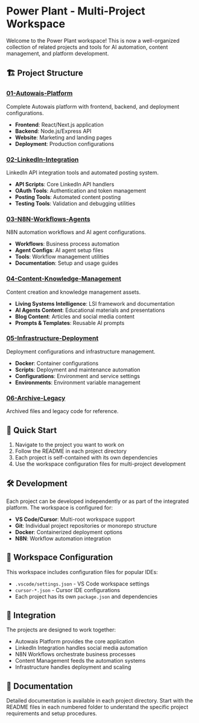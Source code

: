 # Power Plant - Multi-Project Workspace

Welcome to the Power Plant workspace! This is now a well-organized collection of related projects and tools for AI automation, content management, and platform development.

## 🏗️ Project Structure

### [01-Autowais-Platform](./01-Autowais-Platform/)

Complete Autowais platform with frontend, backend, and deployment configurations.

- **Frontend**: React/Next.js application
- **Backend**: Node.js/Express API
- **Website**: Marketing and landing pages
- **Deployment**: Production configurations

### [02-LinkedIn-Integration](./02-LinkedIn-Integration/)

LinkedIn API integration tools and automated posting system.

- **API Scripts**: Core LinkedIn API handlers
- **OAuth Tools**: Authentication and token management
- **Posting Tools**: Automated content posting
- **Testing Tools**: Validation and debugging utilities

### [03-N8N-Workflows-Agents](./03-N8N-Workflows-Agents/)

N8N automation workflows and AI agent configurations.

- **Workflows**: Business process automation
- **Agent Configs**: AI agent setup files
- **Tools**: Workflow management utilities
- **Documentation**: Setup and usage guides

### [04-Content-Knowledge-Management](./04-Content-Knowledge-Management/)

Content creation and knowledge management assets.

- **Living Systems Intelligence**: LSI framework and documentation
- **AI Agents Content**: Educational materials and presentations
- **Blog Content**: Articles and social media content
- **Prompts & Templates**: Reusable AI prompts

### [05-Infrastructure-Deployment](./05-Infrastructure-Deployment/)

Deployment configurations and infrastructure management.

- **Docker**: Container configurations
- **Scripts**: Deployment and maintenance automation
- **Configurations**: Environment and service settings
- **Environments**: Environment variable management

### [06-Archive-Legacy](./06-Archive-Legacy/)

Archived files and legacy code for reference.

## 🚀 Quick Start

1. Navigate to the project you want to work on
2. Follow the README in each project directory
3. Each project is self-contained with its own dependencies
4. Use the workspace configuration files for multi-project development

## 🛠️ Development

Each project can be developed independently or as part of the integrated platform. The workspace is configured for:

- **VS Code/Cursor**: Multi-root workspace support
- **Git**: Individual project repositories or monorepo structure
- **Docker**: Containerized deployment options
- **N8N**: Workflow automation integration

## 📁 Workspace Configuration

This workspace includes configuration files for popular IDEs:

- `.vscode/settings.json` - VS Code workspace settings
- `cursor-*.json` - Cursor IDE configurations
- Each project has its own `package.json` and dependencies

## 🔗 Integration

The projects are designed to work together:

- Autowais Platform provides the core application
- LinkedIn Integration handles social media automation
- N8N Workflows orchestrate business processes
- Content Management feeds the automation systems
- Infrastructure handles deployment and scaling

## 📖 Documentation

Detailed documentation is available in each project directory. Start with the README files in each numbered folder to understand the specific project requirements and setup procedures.
